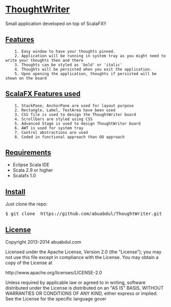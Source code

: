 <h1 id="thoughtwriter"><a href="#thoughtwriter" class="anchor">ThoughtWriter</a></h1>

<p>Small application developed on top of ScalaFX!!</p>

<h2 id="features"><a href="#features" class="anchor">Features</a></h2>

<pre class="perl"><code>    <span class="number">1</span>. Easy window to have your thoughts pinned.
    <span class="number">2</span>. Application will be running in <span class="keyword">system</span> tray as you might need to <span class="keyword">write</span> your thoughts then <span class="keyword">and</span> there
    <span class="number">3</span>. Thoughts can be styled as <span class="string">'bold'</span> <span class="keyword">or</span> <span class="string">'italic'</span>
    <span class="number">4</span>. Thoughts will be persisted <span class="keyword">when</span> you <span class="keyword">exit</span> the application.
    <span class="number">5</span>. Upon opening the application, thoughts <span class="keyword">if</span> persisted will be shown on the board
</code></pre>

<h2 id="scalafx-features-used"><a href="#scalafx-features-used" class="anchor">ScalaFX Features used</a></h2>

<pre class="cs"><code>    <span class="number">1.</span> StackPane, AnchorPane are used <span class="keyword">for</span> layout purpose
    <span class="number">2.</span> Rectangle, Label, TextArea have been used
    <span class="number">3.</span> CSS file <span class="keyword">is</span> used to design the ThoughtWriter board
    <span class="number">4.</span> Scrollbars are styled <span class="keyword">using</span> CSS
    <span class="number">5.</span> Advanced Stage <span class="keyword">is</span> used to design ThoughtWriter board
    <span class="number">6.</span> AWT <span class="keyword">is</span> used <span class="keyword">for</span> system tray
    <span class="number">7.</span> Control abstractions are used
    <span class="number">8.</span> Coded <span class="keyword">in</span> functional approach than OO approach
</code></pre>

<h2 id="requirements"><a href="#requirements" class="anchor">Requirements</a></h2>

<ul>
<li>Eclipse Scala IDE</li>
<li>Scala 2.9 or higher</li>
<li>Scalafx 1.0</li>
</ul>


<h2 id="install"><a href="#install" class="anchor">Install</a></h2>

<p>Just clone the repo:</p>

<pre class="no-highlight">$ git clone  https://github.com/abuabdul/ThoughtWriter.git</pre>


<h2 id="license"><a href="#license" class="anchor">License</a></h2>

<p>Copyright 2013-2014 abuabdul.com</p>

<p>Licensed under the Apache License, Version 2.0 (the "License");
you may not use this file except in compliance with the License.
You may obtain a copy of the License at</p>

<p> http://www.apache.org/licenses/LICENSE-2.0</p>

<p>Unless required by applicable law or agreed to in writing, software
distributed under the License is distributed on an "AS IS" BASIS,
WITHOUT WARRANTIES OR CONDITIONS OF ANY KIND, either express or implied.
See the License for the specific language gover
